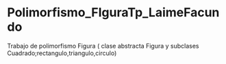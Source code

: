 # Polimorfismo_FIguraTp_LaimeFacundo
Trabajo de polimorfismo Figura ( clase abstracta Figura y subclases Cuadrado;rectangulo,triangulo,circulo)
